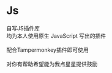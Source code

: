 # Js
自写JS插件库<br />
均为本人使用原生 JavaScript 写出的插件<br /><br />
配合Tampermonkey插件即可使用<br /><br />
对你有帮助希望能为我点星星提供鼓励
